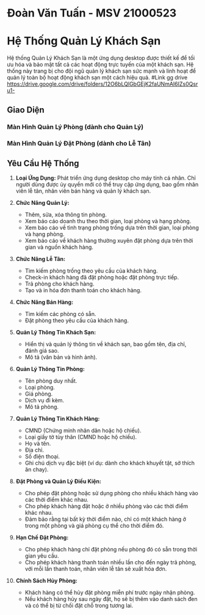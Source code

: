 # Đoàn Văn Tuấn - MSV 21000523
# Hệ Thống Quản Lý Khách Sạn

Hệ thống Quản Lý Khách Sạn là một ứng dụng desktop được thiết kế để tối ưu hóa và bảo mật tất cả các hoạt động trực tuyến của một khách sạn. Hệ thống này trang bị cho đội ngũ quản lý khách sạn sức mạnh và linh hoạt để quản lý toàn bộ hoạt động khách sạn một cách hiệu quả.
#Link gg drive
https://drive.google.com/drive/folders/12O6bLQlGbGEjK2faUNmAI6IZs0Qsru1-
## Giao Diện

### Màn Hình Quản Lý Phòng (dành cho Quản Lý)

### Màn Hình Quản Lý Đặt Phòng (dành cho Lễ Tân)


## Yêu Cầu Hệ Thống

1. **Loại Ứng Dụng:** Phát triển ứng dụng desktop cho máy tính cá nhân. Chỉ người dùng được ủy quyền mới có thể truy cập ứng dụng, bao gồm nhân viên lễ tân, nhân viên bán hàng và quản lý khách sạn.

2. **Chức Năng Quản Lý:**
   - Thêm, sửa, xóa thông tin phòng.
   - Xem báo cáo doanh thu theo thời gian, loại phòng và hạng phòng.
   - Xem báo cáo về tình trạng phòng trống dựa trên thời gian, loại phòng và hạng phòng.
   - Xem báo cáo về khách hàng thường xuyên đặt phòng dựa trên thời gian và nguồn khách hàng.

3. **Chức Năng Lễ Tân:**
   - Tìm kiếm phòng trống theo yêu cầu của khách hàng.
   - Check-in khách hàng đã đặt phòng hoặc đặt phòng trực tiếp.
   - Trả phòng cho khách hàng.
   - Tạo và in hóa đơn thanh toán cho khách hàng.

4. **Chức Năng Bán Hàng:**
   - Tìm kiếm các phòng có sẵn.
   - Đặt phòng theo yêu cầu của khách hàng.

5. **Quản Lý Thông Tin Khách Sạn:**
   - Hiển thị và quản lý thông tin về khách sạn, bao gồm tên, địa chỉ, đánh giá sao.
   - Mô tả (văn bản và hình ảnh).

6. **Quản Lý Thông Tin Phòng:**
   - Tên phòng duy nhất.
   - Loại phòng.
   - Giá phòng.
   - Dịch vụ đi kèm.
   - Mô tả phòng.

7. **Quản Lý Thông Tin Khách Hàng:**
   - CMND (Chứng minh nhân dân hoặc hộ chiếu).
   - Loại giấy tờ tùy thân (CMND hoặc hộ chiếu).
   - Họ và tên.
   - Địa chỉ.
   - Số điện thoại.
   - Ghi chú dịch vụ đặc biệt (ví dụ: dành cho khách khuyết tật, sở thích ăn chay).

8. **Đặt Phòng và Quản Lý Điều Kiện:**
   - Cho phép đặt phòng hoặc sử dụng phòng cho nhiều khách hàng vào các thời điểm khác nhau.
   - Cho phép khách hàng đặt hoặc ở nhiều phòng vào các thời điểm khác nhau.
   - Đảm bảo rằng tại bất kỳ thời điểm nào, chỉ có một khách hàng ở trong một phòng và giá phòng cụ thể cho thời điểm đó.

9. **Hạn Chế Đặt Phòng:**
   - Cho phép khách hàng chỉ đặt phòng nếu phòng đó có sẵn trong thời gian yêu cầu.
   - Cho phép khách hàng thanh toán nhiều lần cho đến ngày trả phòng, với mỗi lần thanh toán, nhân viên lễ tân sẽ xuất hóa đơn.

10. **Chính Sách Hủy Phòng:**
    - Khách hàng có thể hủy đặt phòng miễn phí trước ngày nhận phòng.
    - Nếu khách hàng hủy sau ngày đặt, họ sẽ bị thêm vào danh sách đen và có thể bị từ chối đặt chỗ trong tương lai.
